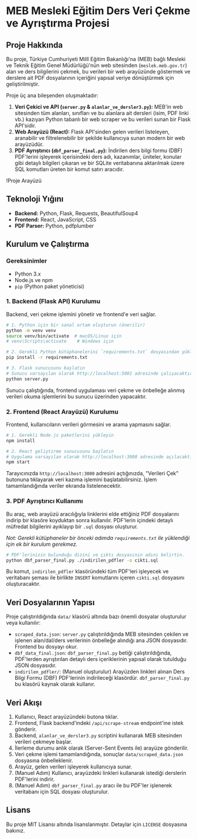 # MEB Mesleki Eğitim Ders Veri Çekme ve Ayrıştırma Projesi

## Proje Hakkında

Bu proje, Türkiye Cumhuriyeti Millî Eğitim Bakanlığı'na (MEB) bağlı Mesleki ve Teknik Eğitim Genel Müdürlüğü'nün web sitesinden (`meslek.meb.gov.tr`) alan ve ders bilgilerini çekmek, bu verileri bir web arayüzünde göstermek ve derslere ait PDF dosyalarının içeriğini yapısal veriye dönüştürmek için geliştirilmiştir.

Proje üç ana bileşenden oluşmaktadır:

1.  **Veri Çekici ve API (`server.py` & `alanlar_ve_dersler3.py`):** MEB'in web sitesinden tüm alanları, sınıfları ve bu alanlara ait dersleri (isim, PDF linki vb.) kazıyan Python tabanlı bir web scraper ve bu verileri sunan bir Flask API'sidir.
2.  **Web Arayüzü (React):** Flask API'sinden gelen verileri listeleyen, aranabilir ve filtrelenebilir bir şekilde kullanıcıya sunan modern bir web arayüzüdür.
3.  **PDF Ayrıştırıcı (`dbf_parser_final.py`):** İndirilen ders bilgi formu (DBF) PDF'lerini işleyerek içerisindeki ders adı, kazanımlar, üniteler, konular gibi detaylı bilgileri çıkaran ve bir SQLite veritabanına aktarılmak üzere SQL komutları üreten bir komut satırı aracıdır.

!Proje Arayüzü

## Teknoloji Yığını

-   **Backend:** Python, Flask, Requests, BeautifulSoup4
-   **Frontend:** React, JavaScript, CSS
-   **PDF Parser:** Python, pdfplumber

## Kurulum ve Çalıştırma

### Gereksinimler

-   Python 3.x
-   Node.js ve npm
-   `pip` (Python paket yöneticisi)

### 1. Backend (Flask API) Kurulumu

Backend, veri çekme işlemini yönetir ve frontend'e veri sağlar.

```bash
# 1. Python için bir sanal ortam oluşturun (önerilir)
python -m venv venv
source venv/bin/activate  # macOS/Linux için
# venv\Scripts\activate    # Windows için

# 2. Gerekli Python kütüphanelerini `requirements.txt` dosyasından yükleyin
pip install -r requirements.txt

# 3. Flask sunucusunu başlatın
# Sunucu varsayılan olarak http://localhost:5001 adresinde çalışacaktır.
python server.py
```

Sunucu çalıştığında, frontend uygulaması veri çekme ve önbelleğe alınmış verileri okuma işlemlerini bu sunucu üzerinden yapacaktır.

### 2. Frontend (React Arayüzü) Kurulumu

Frontend, kullanıcıların verileri görmesini ve arama yapmasını sağlar.

```bash
# 1. Gerekli Node.js paketlerini yükleyin
npm install

# 2. React geliştirme sunucusunu başlatın
# Uygulama varsayılan olarak http://localhost:3000 adresinde açılacaktır.
npm start
```

Tarayıcınızda `http://localhost:3000` adresini açtığınızda, "Verileri Çek" butonuna tıklayarak veri kazıma işlemini başlatabilirsiniz. İşlem tamamlandığında veriler ekranda listelenecektir.

### 3. PDF Ayrıştırıcı Kullanımı

Bu araç, web arayüzü aracılığıyla linklerini elde ettiğiniz PDF dosyalarını indirip bir klasöre koyduktan sonra kullanılır. PDF'lerin içindeki detaylı müfredat bilgilerini ayıklayıp bir `.sql` dosyası oluşturur.

*Not: Gerekli kütüphaneler bir önceki adımda `requirements.txt` ile yüklendiği için ek bir kurulum gerekmez.*

```bash
# PDF'lerinizin bulunduğu dizini ve çıktı dosyasının adını belirtin.
python dbf_parser_final.py ./indirilen_pdfler -o cikti.sql
```

Bu komut, `indirilen_pdfler` klasöründeki tüm PDF'leri işleyecek ve veritabanı şeması ile birlikte `INSERT` komutlarını içeren `cikti.sql` dosyasını oluşturacaktır.

## Veri Dosyalarının Yapısı

Proje çalıştırıldığında `data/` klasörü altında bazı önemli dosyalar oluşturulur veya kullanılır:

-   `scraped_data.json`: `server.py` çalıştırıldığında MEB sitesinden çekilen ve işlenen alan/dal/ders verilerinin önbelleğe alındığı ana JSON dosyasıdır. Frontend bu dosyayı okur.
-   `dbf_data_final.json`: `dbf_parser_final.py` betiği çalıştırıldığında, PDF'lerden ayrıştırılan detaylı ders içeriklerinin yapısal olarak tutulduğu JSON dosyasıdır.
-   `indirilen_pdfler/`: (Manuel oluşturulur) Arayüzden linkleri alınan Ders Bilgi Formu (DBF) PDF'lerinin indirileceği klasördür. `dbf_parser_final.py` bu klasörü kaynak olarak kullanır.

## Veri Akışı

1.  Kullanıcı, React arayüzündeki butona tıklar.
2.  Frontend, Flask backend'indeki `/api/scrape-stream` endpoint'ine istek gönderir.
3.  Backend, `alanlar_ve_dersler3.py` scriptini kullanarak MEB sitesinden verileri çekmeye başlar.
4.  İlerleme durumu anlık olarak (Server-Sent Events ile) arayüze gönderilir.
5.  Veri çekme işlemi tamamlandığında, sonuçlar `data/scraped_data.json` dosyasına önbelleklenir.
6.  Arayüz, gelen verileri işleyerek kullanıcıya sunar.
7.  (Manuel Adım) Kullanıcı, arayüzdeki linkleri kullanarak istediği derslerin PDF'lerini indirir.
8.  (Manuel Adım) `dbf_parser_final.py` aracı ile bu PDF'ler işlenerek veritabanı için SQL dosyası oluşturulur.

## Lisans

Bu proje MIT Lisansı altında lisanslanmıştır. Detaylar için `LICENSE` dosyasına bakınız.
